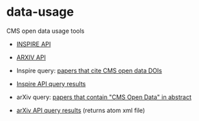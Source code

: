 # data-usage
CMS open data usage tools

* [INSPIRE API](https://github.com/inspirehep/rest-api-doc)
* [ARXIV API](https://info.arxiv.org/help/api/basics.html)

* Inspire query: [papers that cite CMS open data DOIs](https://inspirehep.net/literature?sort=mostrecent&size=25&page=1&q=references.reference.dois%3A10.7483%2FOPENDATA.CMS%2A)
* [Inspire API query results](https://inspirehep.net/api/literature?sort=mostrecent&size=25&page=1&q=references.reference.dois%3A10.7483%2FOPENDATA.CMS*)

* arXiv query: [papers that contain "CMS Open Data" in abstract](https://arxiv.org/search/?query=%22CMS+Open+Data%22&searchtype=all&source=header)
* [arXiv API query results](https://export.arxiv.org/api/query?search_query="CMS+Open+Data"&searchtype=all&source=header) (returns atom xml file)



